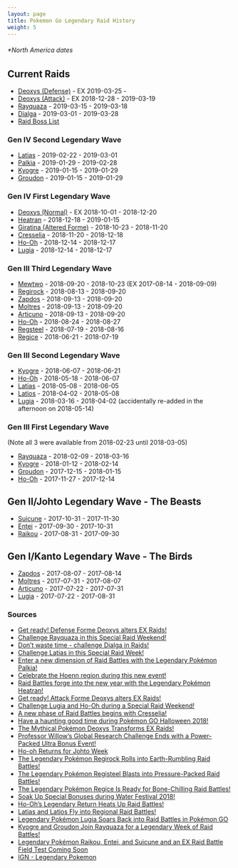```yaml
---
layout: page
title: Pokemon Go Legendary Raid History
weight: 5
---
```

###### *North America dates

## Current Raids
- [Deoxys (Defense)](https://db.pokemongohub.net/pokemon/386?form=Defense) - EX 2019-03-25 - 
- [Deoxys (Attack)](https://db.pokemongohub.net/pokemon/386?form=Attack) - EX 2018-12-28 - 2019-03-19
- [Rayquaza](https://db.pokemongohub.net/pokemon/384) - 2019-03-15 - 2019-03-18
- [Dialga](https://db.pokemongohub.net/pokemon/483) - 2019-03-01 - 2019-03-28
- [Raid Boss List](https://pokemongo.gamepress.gg/raid-boss-list)

### Gen IV Second Legendary Wave
- [Latias](https://db.pokemongohub.net/pokemon/380) - 2019-02-22 - 2019-03-01
- [Palkia](https://db.pokemongohub.net/pokemon/484) - 2019-01-29 - 2019-02-28
- [Kyogre](https://db.pokemongohub.net/pokemon/382) - 2019-01-15 - 2019-01-29
- [Groudon](https://db.pokemongohub.net/pokemon/383) - 2019-01-15 - 2019-01-29

### Gen IV First Legendary Wave
- [Deoxys (Normal)](https://db.pokemongohub.net/pokemon/386) - EX 2018-10-01 - 2018-12-20
- [Heatran](https://db.pokemongohub.net/pokemon/485) - 2018-12-18 - 2019-01-15
- [Giratina (Altered Forme)](https://db.pokemongohub.net/pokemon/487?form=Altered) - 2018-10-23 - 2018-11-20
- [Cresselia](https://db.pokemongohub.net/pokemon/488) - 2018-11-20 - 2018-12-18
- [Ho-Oh](https://db.pokemongohub.net/pokemon/250) - 2018-12-14 - 2018-12-17
- [Lugia](https://db.pokemongohub.net/pokemon/249) - 2018-12-14 - 2018-12-17

### Gen III Third Legendary Wave
- [Mewtwo](https://db.pokemongohub.net/pokemon/150) - 2018-09-20 - 2018-10-23 (EX 2017-08-14 - 2018-09-09)
- [Regirock](https://db.pokemongohub.net/pokemon/380) - 2018-08-13 - 2018-09-20
- [Zapdos](https://db.pokemongohub.net/pokemon/145) - 2018-09-13 - 2018-09-20
- [Moltres](https://db.pokemongohub.net/pokemon/146) - 2018-09-13 - 2018-09-20
- [Articuno](https://db.pokemongohub.net/pokemon/144) - 2018-09-13 - 2018-09-20
- [Ho-Oh](https://db.pokemongohub.net/pokemon/250) - 2018-08-24 - 2018-08-27
- [Regsteel](https://db.pokemongohub.net/pokemon/379) - 2018-07-19 - 2018-08-16
- [Regice](https://db.pokemongohub.net/pokemon/378) - 2018-06-21 - 2018-07-19

### Gen III Second Legendary Wave
- [Kyogre](https://db.pokemongohub.net/pokemon/382) - 2018-06-07 - 2018-06-21
- [Ho-Oh](https://db.pokemongohub.net/pokemon/250) - 2018-05-18 - 2018-06-07
- [Latias](https://db.pokemongohub.net/pokemon/380) - 2018-05-08 - 2018-06-05
- [Latios](https://db.pokemongohub.net/pokemon/381) - 2018-04-02 - 2018-05-08
- [Lugia](https://db.pokemongohub.net/pokemon/249) - 2018-03-16 - 2018-04-02 (accidentally re-added in the afternoon on 2018-05-14)

### Gen III First Legendary Wave
(Note all 3 were available from 2018-02-23 until 2018-03-05)
- [Rayquaza](https://db.pokemongohub.net/pokemon/384) - 2018-02-09 - 2018-03-16
- [Kyogre](https://db.pokemongohub.net/pokemon/382) - 2018-01-12 - 2018-02-14
- [Groudon](https://db.pokemongohub.net/pokemon/383) - 2017-12-15 - 2018-01-15
- [Ho-Oh](https://db.pokemongohub.net/pokemon/250) - 2017-11-27 - 2017-12-14

## Gen II/Johto Legendary Wave - The Beasts
- [Suicune](https://db.pokemongohub.net/pokemon/245) - 2017-10-31 - 2017-11-30
- [Entei](https://db.pokemongohub.net/pokemon/244) - 2017-09-30 - 2017-10-31
- [Raikou](https://db.pokemongohub.net/pokemon/243) - 2017-08-31 - 2017-09-30

## Gen I/Kanto Legendary Wave - The Birds
- [Zapdos](https://db.pokemongohub.net/pokemon/145) - 2017-08-07 - 2017-08-14
- [Moltres](https://db.pokemongohub.net/pokemon/146) - 2017-07-31 - 2017-08-07
- [Articuno](https://db.pokemongohub.net/pokemon/144) - 2017-07-22 - 2017-07-31
- [Lugia](https://db.pokemongohub.net/pokemon/249) - 2017-07-22 - 2017-08-31

### Sources
- [Get ready! Defense Forme Deoxys alters EX Raids!](https://pokemongolive.com/en/post/exraid-deoxys-defense/)
- [Challenge Rayquaza in this Special Raid Weekend!](https://pokemongolive.com/en/post/weekendraid2019-rayquaza/)
- [Don’t waste time - challenge Dialga in Raids!](https://pokemongolive.com/en/post/legendary-dialga2019/)
- [Challenge Latias in this Special Raid Week!](https://pokemongolive.com/en/post/weekendraid2019-latias/)
- [Enter a new dimension of Raid Battles with the Legendary Pokémon Palkia!](https://pokemongolive.com/en/post/legendary-palkia/)
- [Celebrate the Hoenn region during this new event!](https://pokemongolive.com/en/post/hoenn-jan2019/)
- [Raid Battles forge into the new year with the Legendary Pokémon Heatran!](https://pokemongolive.com/en/post/legendary-heatran/)
- [Get ready! Attack Forme Deoxys alters EX Raids!](https://pokemongolive.com/post/exraid-deoxys-attack)
- [Challenge Lugia and Ho-Oh during a Special Raid Weekend!](https://pokemongolive.com/en/post/ho-ohlugiaraidweekenddec2018/)
- [A new phase of Raid Battles begins with Cresselia!](https://pokemongolive.com/en/post/legendary-cresselia/)
- [Have a haunting good time during Pokémon GO Halloween 2018!](https://pokemongolive.com/en/post/halloween2018/)
- [The Mythical Pokémon Deoxys Transforms EX Raids!](https://pokemongolive.com/post/exraid-deoxys)
- [Professor Willow’s Global Research Challenge Ends with a Power-Packed Ultra Bonus Event!](https://pokemongolive.com/post/globalchallenge-ultrabonus)
- [Ho-oh Returns for Johto Week](https://twitter.com/PokemonGoApp/status/1033081612009984000)
- [The Legendary Pokémon Regirock Rolls into Earth-Rumbling Raid Battles!](https://pokemongolive.com/en/post/legendary-regirock/)
- [The Legendary Pokémon Registeel Blasts into Pressure-Packed Raid Battles!](https://pokemongolive.com/en/post/legendary-registeel/)
- [The Legendary Pokémon Regice Is Ready for Bone-Chilling Raid Battles!](https://pokemongolive.com/en/post/legendary-regice/)
- [Soak Up Special Bonuses during Water Festival 2018!](https://pokemongolive.com/post/waterfestival2018/)
- [Ho-Oh’s Legendary Return Heats Up Raid Battles!](https://pokemongolive.com/post/legendary-hooh051818/)
- [Latias and Latios Fly into Regional Raid Battles!](https://pokemongolive.com/post/legendary-latioslatias/)
- [Legendary Pokémon Lugia Soars Back into Raid Battles in Pokémon GO](https://pokemongolive.com/en/post/lugia031518/)
- [Kyogre and Groudon Join Rayquaza for a Legendary Week of Raid Battles!](https://pokemongolive.com/en/post/legendaryweek022318/)
- [Legendary Pokémon Raikou, Entei, and Suicune and an EX Raid Battle Field Test Coming Soon
](https://pokemongolive.com/en/post/johtolegendary/)
- [IGN - Legendary Pokemon](http://www.ign.com/wikis/pokemon-go/Legendary_Pokemon)
